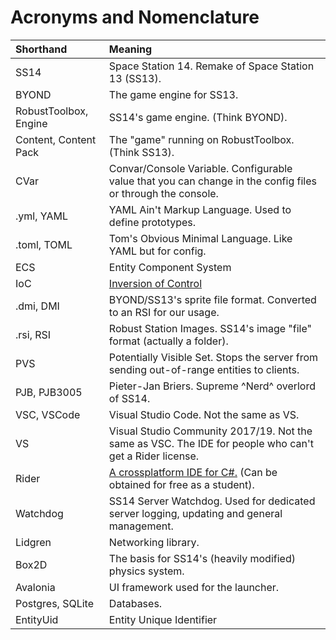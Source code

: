 # Acronyms and Nomenclature

| Shorthand             | Meaning                                                                                                     |
| :-------------------- | :---------------------------------------------------------------------------------------------------------- |
| SS14                  | Space Station 14. Remake of Space Station 13 (SS13).                                                        |
| BYOND                 | The game engine for SS13.                                                                                   |
| RobustToolbox, Engine | SS14's game engine. (Think BYOND).                                                                          |
| Content, Content Pack | The "game" running on RobustToolbox. (Think SS13).                                                          |
| CVar                  | Convar/Console Variable. Configurable value that you can change in the config files or through the console. |
| .yml, YAML            | YAML Ain't Markup Language. Used to define prototypes.                                                      |
| .toml, TOML           | Tom's Obvious Minimal Language. Like YAML but for config.                                                   |
| ECS                   | Entity Component System                                                                                     |
| IoC                   | [Inversion of Control](../../robust-toolbox/ioc.md)                                                         |
| .dmi, DMI             | BYOND/SS13's sprite file format. Converted to an RSI for our usage.                                         |
| .rsi, RSI             | Robust Station Images. SS14's image "file" format (actually a folder).                                      |
| PVS                   | Potentially Visible Set. Stops the server from sending out-of-range entities to clients.                    |
| PJB, PJB3005          | Pieter-Jan Briers. Supreme ^Nerd^ overlord of SS14.                                                         |
| VSC, VSCode           | Visual Studio Code. Not the same as VS.                                                                     |
| VS                    | Visual Studio Community 2017/19. Not the same as VSC. The IDE for people who can't get a Rider license.     |
| Rider                 | [A crossplatform IDE for C#.](https://www.jetbrains.com/rider/) (Can be obtained for free as a student).    |
| Watchdog              | SS14 Server Watchdog. Used for dedicated server logging, updating and general management.                   |
| Lidgren               | Networking library.                                                                                         |
| Box2D                 | The basis for SS14's (heavily modified) physics system.                                                     |
| Avalonia              | UI framework used for the launcher.                                                                         |
| Postgres, SQLite      | Databases.                                                                                                  |
| EntityUid             | Entity Unique Identifier                                                                                    |
